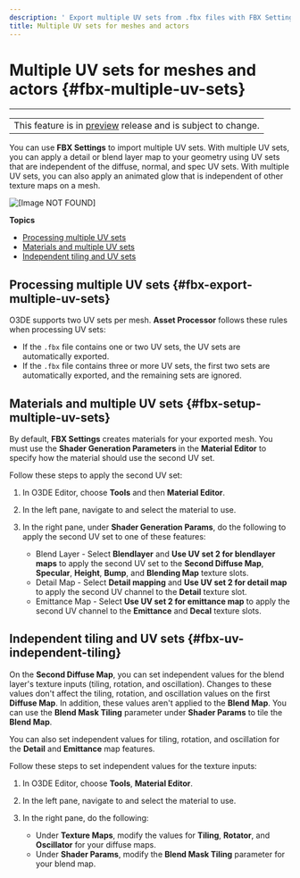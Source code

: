 ```yaml
---
description: ' Export multiple UV sets from .fbx files with FBX Settings to Open 3D Engine. '
title: Multiple UV sets for meshes and actors
---
```

# Multiple UV sets for meshes and actors {#fbx-multiple-uv-sets}


****

|  |
| --- |
| This feature is in [preview](/docs/userguide/ly-glos-chap#preview) release and is subject to change\.  |

You can use **FBX Settings** to import multiple UV sets\. With multiple UV sets, you can apply a detail or blend layer map to your geometry using UV sets that are independent of the diffuse, normal, and spec UV sets\. With multiple UV sets, you can also apply an animated glow that is independent of other texture maps on a mesh\.

![\[Image NOT FOUND\]](/images/user-guide/fbx/anim-multi-uv-support.gif)

**Topics**
+ [Processing multiple UV sets](#fbx-export-multiple-uv-sets)
+ [Materials and multiple UV sets](#fbx-setup-multiple-uv-sets)
+ [Independent tiling and UV sets](#fbx-uv-independent-tiling)

## Processing multiple UV sets {#fbx-export-multiple-uv-sets}

O3DE supports two UV sets per mesh\. **Asset Processor** follows these rules when processing UV sets:
+ If the `.fbx` file contains one or two UV sets, the UV sets are automatically exported\.
+ If the `.fbx` file contains three or more UV sets, the first two sets are automatically exported, and the remaining sets are ignored\.

## Materials and multiple UV sets {#fbx-setup-multiple-uv-sets}

By default, **FBX Settings** creates materials for your exported mesh\. You must use the **Shader Generation Parameters** in the **Material Editor** to specify how the material should use the second UV set\.

Follow these steps to apply the second UV set:

1. In O3DE Editor, choose **Tools** and then **Material Editor**\.

1. In the left pane, navigate to and select the material to use\.

1. In the right pane, under **Shader Generation Params**, do the following to apply the second UV set to one of these features:
   + Blend Layer - Select **Blendlayer** and **Use UV set 2 for blendlayer maps** to apply the second UV set to the **Second Diffuse Map**, **Specular**, **Height**, **Bump**, and **Blending Map** texture slots\.
   + Detail Map - Select **Detail mapping** and **Use UV set 2 for detail map** to apply the second UV channel to the **Detail** texture slot\.
   + Emittance Map - Select **Use UV set 2 for emittance map** to apply the second UV channel to the **Emittance** and **Decal** texture slots\.

## Independent tiling and UV sets {#fbx-uv-independent-tiling}

On the **Second Diffuse Map**, you can set independent values for the blend layer's texture inputs \(tiling, rotation, and oscillation\)\. Changes to these values don't affect the tiling, rotation, and oscillation values on the first **Diffuse Map**\. In addition, these values aren't applied to the **Blend Map**\. You can use the **Blend Mask Tiling** parameter under **Shader Params** to tile the **Blend Map**\.

You can also set independent values for tiling, rotation, and oscillation for the **Detail** and **Emittance** map features\.

Follow these steps to set independent values for the texture inputs:

1. In O3DE Editor, choose **Tools**, **Material Editor**\.

1. In the left pane, navigate to and select the material to use\.

1. In the right pane, do the following:
   + Under **Texture Maps**, modify the values for **Tiling**, **Rotator**, and **Oscillator** for your diffuse maps\.
   + Under **Shader Params**, modify the **Blend Mask Tiling** parameter for your blend map\.